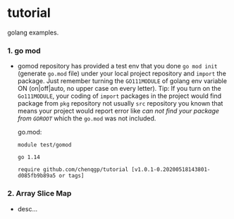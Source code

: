 # tutorial
golang examples.

### 1. go mod
* gomod repository has provided a test env that you done `go mod init` (generate `go.mod` file) under your local project repository and `import` the package. Just remember turning the `GO111MODULE` of golang env variable ON (on|off|auto, no upper case on every letter).
Tip: If you turn on the `Go111MODULE`, your coding of `import` packages in the project would find package from `pkg` repository not usually  `src` repository you known that means your project would report error like *can not find your package from `GOROOT`* which the `go.mod` was not included.

  go.mod:
  ```
  module test/gomod
  
  go 1.14
  
  require github.com/chenqgp/tutorial [v1.0.1-0.20200518143801-d085fb9b89a5 or tags]
  ```
### 2. Array Slice Map
* desc...
